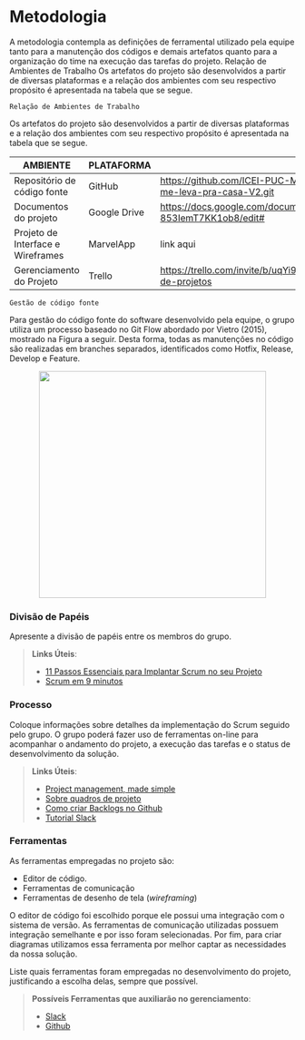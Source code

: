 
# Metodologia

A metodologia contempla as definições de ferramental utilizado pela equipe tanto para a manutenção dos códigos e demais artefatos quanto para a organização do time na execução das tarefas do projeto.
Relação de Ambientes de Trabalho 
Os artefatos do projeto são desenvolvidos a partir de diversas plataformas e a relação dos ambientes com seu respectivo propósito é apresentada na tabela que se segue. 

`Relação de Ambientes de Trabalho` 

Os artefatos do projeto são desenvolvidos a partir de diversas plataformas e a relação dos ambientes com seu respectivo propósito é apresentada na tabela que se segue. 

|AMBIENTE| PLATAFORMA |LINK DE ACESSO             |
|--------------------|------------------------------------|----------------------------------------|
|Repositório de código fonte   | GitHub| https://github.com/ICEI-PUC-Minas-PMV-ADS/pmv-ads-2022-1-e1-proj-web-t5-me-leva-pra-casa-V2.git |
|Documentos do projeto        | Google Drive | https://docs.google.com/document/d/1p78mMECqnw6SirMCZ-853IemT7KK1ob8/edit# |
|Projeto de Interface e  Wireframes        | MarvelApp | link aqui |
|Gerenciamento do Projeto     | Trello   | https://trello.com/invite/b/uqYi9bFY/1c116146eea18db66e8f5d1d21954b4a/gestao-de-projetos|

 `Gestão de código fonte`
 
Para gestão do código fonte do software desenvolvido pela equipe, o grupo utiliza um processo baseado no Git Flow abordado por Vietro (2015), mostrado na Figura a seguir. Desta forma, todas as manutenções no código são realizadas em branches separados, identificados como Hotfix, Release, Develop e Feature.

<div align="center">
<img src="https://user-images.githubusercontent.com/101758971/162644263-efead5ae-8779-434d-b011-166987819339.png" width="400px" />
</div>

### Divisão de Papéis

Apresente a divisão de papéis entre os membros do grupo.

> **Links Úteis**:
> - [11 Passos Essenciais para Implantar Scrum no seu 
> Projeto](https://mindmaster.com.br/scrum-11-passos/)
> - [Scrum em 9 minutos](https://www.youtube.com/watch?v=XfvQWnRgxG0)

### Processo

Coloque  informações sobre detalhes da implementação do Scrum seguido pelo grupo. O grupo poderá fazer uso de ferramentas on-line para acompanhar o andamento do projeto, a execução das tarefas e o status de desenvolvimento da solução.
 
> **Links Úteis**:
> - [Project management, made simple](https://github.com/features/project-management/)
> - [Sobre quadros de projeto](https://docs.github.com/pt/github/managing-your-work-on-github/about-project-boards)
> - [Como criar Backlogs no Github](https://www.youtube.com/watch?v=RXEy6CFu9Hk)
> - [Tutorial Slack](https://slack.com/intl/en-br/)

### Ferramentas

As ferramentas empregadas no projeto são:

- Editor de código.
- Ferramentas de comunicação
- Ferramentas de desenho de tela (_wireframing_)

O editor de código foi escolhido porque ele possui uma integração com o
sistema de versão. As ferramentas de comunicação utilizadas possuem
integração semelhante e por isso foram selecionadas. Por fim, para criar
diagramas utilizamos essa ferramenta por melhor captar as
necessidades da nossa solução.

Liste quais ferramentas foram empregadas no desenvolvimento do projeto, justificando a escolha delas, sempre que possível.
 
> **Possíveis Ferramentas que auxiliarão no gerenciamento**: 
> - [Slack](https://slack.com/)
> - [Github](https://github.com/)
